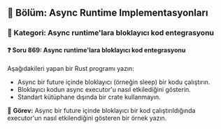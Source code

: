 ## 📘 Bölüm: Async Runtime Implementasyonları
### 🔹 Kategori: Async runtime'lara bloklayıcı kod entegrasyonu
#### ❓ Soru 869: Async runtime'lara bloklayıcı kod entegrasyonu

Aşağıdakileri yapan bir Rust programı yazın:

- Async bir future içinde bloklayıcı (örneğin sleep) bir kodu çalıştırın.
- Bloklayıcı kodun async executor'u nasıl etkilediğini gösterin.
- Standart kütüphane dışında bir crate kullanmayın.

🔧 **Görev:** Async bir future içinde bloklayıcı bir kod çalıştırıldığında executor'un nasıl etkilendiğini gösteren bir örnek yazın.
